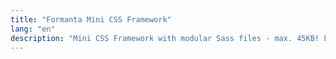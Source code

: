 ```yaml
---
title: "Formanta Mini CSS Framework"
lang: "en"
description: "Mini CSS Framework with modular Sass files - max. 45KB! Low-level OOCSS framework which includes most important components for fast development."
---
```


